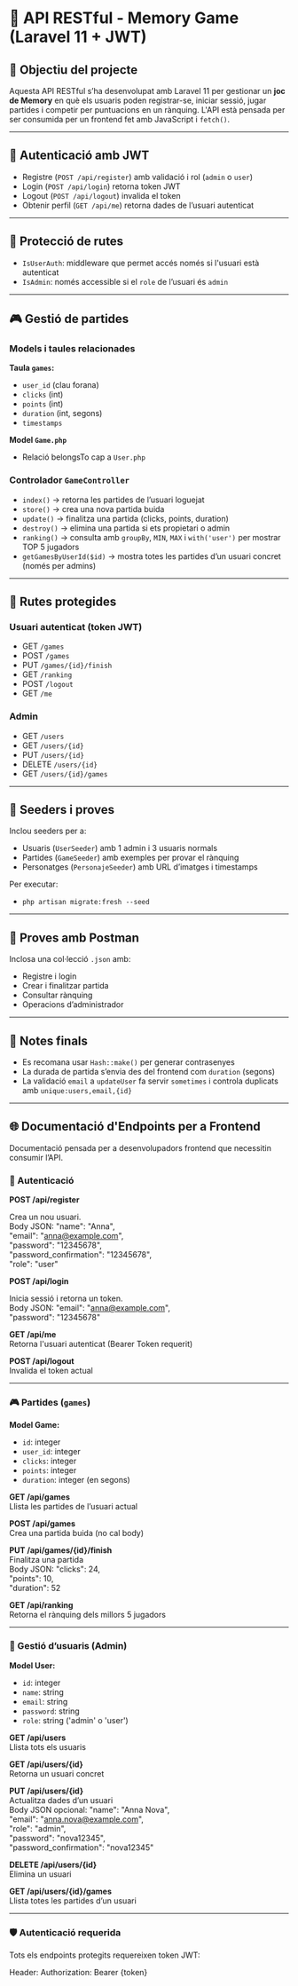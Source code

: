 
# 🧠 API RESTful - Memory Game (Laravel 11 + JWT)

## 🎯 Objectiu del projecte

Aquesta API RESTful s’ha desenvolupat amb Laravel 11 per gestionar un **joc de Memory** en què els usuaris poden registrar-se, iniciar sessió, jugar partides i competir per puntuacions en un rànquing. L'API està pensada per ser consumida per un frontend fet amb JavaScript i `fetch()`.

---

## 🔐 Autenticació amb JWT

- Registre (`POST /api/register`) amb validació i rol (`admin` o `user`)
- Login (`POST /api/login`) retorna token JWT
- Logout (`POST /api/logout`) invalida el token
- Obtenir perfil (`GET /api/me`) retorna dades de l’usuari autenticat

---

## 🔧 Protecció de rutes

- `IsUserAuth`: middleware que permet accés només si l'usuari està autenticat
- `IsAdmin`: només accessible si el `role` de l’usuari és `admin`

---

## 🎮 Gestió de partides

### Models i taules relacionades

**Taula `games`:**
- `user_id` (clau forana)
- `clicks` (int)
- `points` (int)
- `duration` (int, segons)
- `timestamps`

**Model `Game.php`**
- Relació belongsTo cap a `User.php`

### Controlador `GameController`

- `index()` → retorna les partides de l’usuari loguejat
- `store()` → crea una nova partida buida
- `update()` → finalitza una partida (clicks, points, duration)
- `destroy()` → elimina una partida si ets propietari o admin
- `ranking()` → consulta amb `groupBy`, `MIN`, `MAX` i `with('user')` per mostrar TOP 5 jugadors
- `getGamesByUserId($id)` → mostra totes les partides d’un usuari concret (només per admins)

---

## 🔁 Rutes protegides

### Usuari autenticat (token JWT)

- GET `/games`
- POST `/games`
- PUT `/games/{id}/finish`
- GET `/ranking`
- POST `/logout`
- GET `/me`

### Admin

- GET `/users`
- GET `/users/{id}`
- PUT `/users/{id}`
- DELETE `/users/{id}`
- GET `/users/{id}/games`

---

## 🧪 Seeders i proves

Inclou seeders per a:

- Usuaris (`UserSeeder`) amb 1 admin i 3 usuaris normals
- Partides (`GameSeeder`) amb exemples per provar el rànquing
- Personatges (`PersonajeSeeder`) amb URL d’imatges i timestamps

Per executar:

- `php artisan migrate:fresh --seed`

---

## 🧪 Proves amb Postman

Inclosa una col·lecció `.json` amb:

- Registre i login
- Crear i finalitzar partida
- Consultar rànquing
- Operacions d’administrador

---

## 📌 Notes finals

- Es recomana usar `Hash::make()` per generar contrasenyes
- La durada de partida s’envia des del frontend com `duration` (segons)
- La validació `email` a `updateUser` fa servir `sometimes` i controla duplicats amb `unique:users,email,{id}`

---

## 🌐 Documentació d'Endpoints per a Frontend

Documentació pensada per a desenvolupadors frontend que necessitin consumir l’API.

### 🔐 Autenticació

**POST /api/register**

Crea un nou usuari.  
Body JSON:
"name": "Anna",  
"email": "anna@example.com",  
"password": "12345678",  
"password_confirmation": "12345678",  
"role": "user"

**POST /api/login**

Inicia sessió i retorna un token.  
Body JSON:
"email": "anna@example.com",  
"password": "12345678"

**GET /api/me**  
Retorna l'usuari autenticat (Bearer Token requerit)

**POST /api/logout**  
Invalida el token actual

---

### 🎮 Partides (`games`)

**Model Game:**
- `id`: integer
- `user_id`: integer
- `clicks`: integer
- `points`: integer
- `duration`: integer (en segons)

**GET /api/games**  
Llista les partides de l’usuari actual

**POST /api/games**  
Crea una partida buida (no cal body)

**PUT /api/games/{id}/finish**  
Finalitza una partida  
Body JSON:
"clicks": 24,  
"points": 10,  
"duration": 52

**GET /api/ranking**  
Retorna el rànquing dels millors 5 jugadors

---

### 👤 Gestió d’usuaris (Admin)

**Model User:**
- `id`: integer
- `name`: string
- `email`: string
- `password`: string
- `role`: string ('admin' o 'user')

**GET /api/users**  
Llista tots els usuaris

**GET /api/users/{id}**  
Retorna un usuari concret

**PUT /api/users/{id}**  
Actualitza dades d’un usuari  
Body JSON opcional:
"name": "Anna Nova",  
"email": "anna.nova@example.com",  
"role": "admin",  
"password": "nova12345",  
"password_confirmation": "nova12345"

**DELETE /api/users/{id}**  
Elimina un usuari

**GET /api/users/{id}/games**  
Llista totes les partides d’un usuari

---

### 🛡️ Autenticació requerida

Tots els endpoints protegits requereixen token JWT:

Header:
Authorization: Bearer {token}
